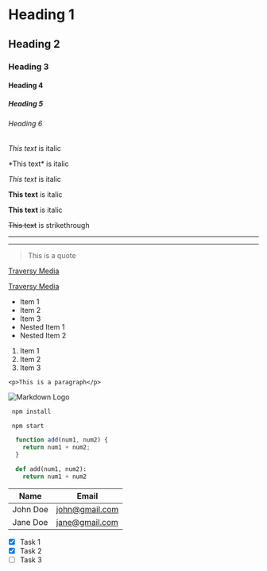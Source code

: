 <!-- Headings -->
# Heading 1
## Heading 2
### Heading 3
#### Heading 4
##### Heading 5
###### Heading 6

<!-- Italics -->
*This text* is italic

\*This text\* is italic

_This text_ is italic

<!-- Strong -->
**This text** is italic

__This text__ is italic

<!-- Strikethrough -->
~~This text~~ is strikethrough

<!-- Horizontal Rule -->

---
___

<!-- Blockquote -->
> This is a quote

<!-- Links -->
[Traversy Media](http://www.traversymedia.com)


[Traversy Media](http://www.traversymedia.com "Titles, description")

<!-- UL -->
* Item 1
* Item 2
* Item 3
 * Nested Item 1
 * Nested Item 2

<!-- OL -->
1. Item 1
2. Item 2
3. Item 3

<!-- Inline Code Block -->
`<p>This is a paragraph</p>`

<!-- Images -->
![Markdown Logo](https://markdown-here.com/img/icon256.png)

<!-- Github Markdown -->

<!-- Code Blocks -->

```bash
 npm install

 npm start
```

```javascript
  function add(num1, num2) {
    return num1 + num2;
  }
```

```python
  def add(num1, num2):
    return num1 + num2
```

<!-- Tables -->

| Name     | Email          |
| -------- | -------------- |
| John Doe | john@gmail.com |
| Jane Doe | jane@gmail.com |

<!-- Tasks Lists -->
* [x] Task 1
* [x] Task 2
* [ ] Task 3